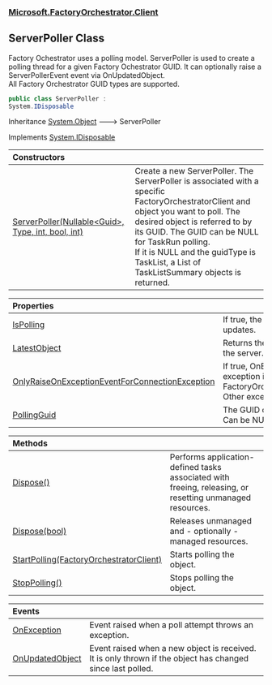 ### [Microsoft.FactoryOrchestrator.Client](Microsoft_FactoryOrchestrator_Client.md 'Microsoft.FactoryOrchestrator.Client')
## ServerPoller Class
Factory Ochestrator uses a polling model. ServerPoller is used to create a polling thread for a given Factory Ochestrator GUID. It can optionally raise a ServerPollerEvent event via OnUpdatedObject.  
All Factory Orchestrator GUID types are supported.  
```csharp
public class ServerPoller :
System.IDisposable
```

Inheritance [System.Object](https://docs.microsoft.com/en-us/dotnet/api/System.Object 'System.Object') &#129106; ServerPoller  

Implements [System.IDisposable](https://docs.microsoft.com/en-us/dotnet/api/System.IDisposable 'System.IDisposable')  

| Constructors | |
| :--- | :--- |
| [ServerPoller(Nullable&lt;Guid&gt;, Type, int, bool, int)](Microsoft_FactoryOrchestrator_Client_ServerPoller_ServerPoller(System_Nullable_System_Guid__System_Type_int_bool_int).md 'Microsoft.FactoryOrchestrator.Client.ServerPoller.ServerPoller(System.Nullable&lt;System.Guid&gt;, System.Type, int, bool, int)') | Create a new ServerPoller. The ServerPoller is associated with a specific FactoryOrchestratorClient and object you want to poll. The desired object is referred to by its GUID. The GUID can be NULL for TaskRun polling.<br/>If it is NULL and the guidType is TaskList, a List of TaskListSummary objects is returned.<br/> |

| Properties | |
| :--- | :--- |
| [IsPolling](Microsoft_FactoryOrchestrator_Client_ServerPoller_IsPolling.md 'Microsoft.FactoryOrchestrator.Client.ServerPoller.IsPolling') | If true, the poller is actively polling for updates.<br/> |
| [LatestObject](Microsoft_FactoryOrchestrator_Client_ServerPoller_LatestObject.md 'Microsoft.FactoryOrchestrator.Client.ServerPoller.LatestObject') | Returns the latest object retrieved from the server.<br/> |
| [OnlyRaiseOnExceptionEventForConnectionException](Microsoft_FactoryOrchestrator_Client_ServerPoller_OnlyRaiseOnExceptionEventForConnectionException.md 'Microsoft.FactoryOrchestrator.Client.ServerPoller.OnlyRaiseOnExceptionEventForConnectionException') | If true, OnException only raised when the exception is a FactoryOrchestratorConnectionException.<br/>Other exceptions are ignored!<br/> |
| [PollingGuid](Microsoft_FactoryOrchestrator_Client_ServerPoller_PollingGuid.md 'Microsoft.FactoryOrchestrator.Client.ServerPoller.PollingGuid') | The GUID of the object you are polling. Can be NULL for some scenarios.<br/> |

| Methods | |
| :--- | :--- |
| [Dispose()](Microsoft_FactoryOrchestrator_Client_ServerPoller_Dispose().md 'Microsoft.FactoryOrchestrator.Client.ServerPoller.Dispose()') | Performs application-defined tasks associated with freeing, releasing, or resetting unmanaged resources.<br/> |
| [Dispose(bool)](Microsoft_FactoryOrchestrator_Client_ServerPoller_Dispose(bool).md 'Microsoft.FactoryOrchestrator.Client.ServerPoller.Dispose(bool)') | Releases unmanaged and - optionally - managed resources.<br/> |
| [StartPolling(FactoryOrchestratorClient)](Microsoft_FactoryOrchestrator_Client_ServerPoller_StartPolling(Microsoft_FactoryOrchestrator_Client_FactoryOrchestratorClient).md 'Microsoft.FactoryOrchestrator.Client.ServerPoller.StartPolling(Microsoft.FactoryOrchestrator.Client.FactoryOrchestratorClient)') | Starts polling the object.<br/> |
| [StopPolling()](Microsoft_FactoryOrchestrator_Client_ServerPoller_StopPolling().md 'Microsoft.FactoryOrchestrator.Client.ServerPoller.StopPolling()') | Stops polling the object.<br/> |

| Events | |
| :--- | :--- |
| [OnException](Microsoft_FactoryOrchestrator_Client_ServerPoller_OnException.md 'Microsoft.FactoryOrchestrator.Client.ServerPoller.OnException') | Event raised when a poll attempt throws an exception.<br/> |
| [OnUpdatedObject](Microsoft_FactoryOrchestrator_Client_ServerPoller_OnUpdatedObject.md 'Microsoft.FactoryOrchestrator.Client.ServerPoller.OnUpdatedObject') | Event raised when a new object is received. It is only thrown if the object has changed since last polled.<br/> |
